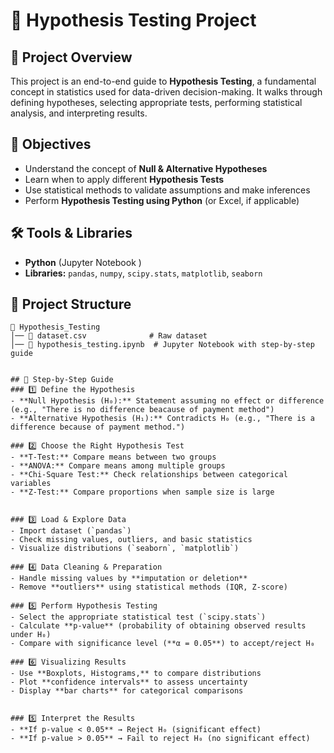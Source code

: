 # 🧪 Hypothesis Testing Project

## 📌 Project Overview
This project is an end-to-end guide to **Hypothesis Testing**, a fundamental concept in statistics used for data-driven decision-making. It walks through defining hypotheses, selecting appropriate tests, performing statistical analysis, and interpreting results.

## 🎯 Objectives
- Understand the concept of **Null & Alternative Hypotheses**
- Learn when to apply different **Hypothesis Tests**
- Use statistical methods to validate assumptions and make inferences
- Perform **Hypothesis Testing using Python** (or Excel, if applicable)

## 🛠️ Tools & Libraries
- **Python** (Jupyter Notebook )
- **Libraries:** `pandas`, `numpy`, `scipy.stats`, `matplotlib`, `seaborn`


## 📂 Project Structure
```
📂 Hypothesis_Testing
│── 📄 dataset.csv              # Raw dataset
│── 📄 hypothesis_testing.ipynb  # Jupyter Notebook with step-by-step guide


## 📖 Step-by-Step Guide
### 1️⃣ Define the Hypothesis
- **Null Hypothesis (H₀):** Statement assuming no effect or difference (e.g., "There is no difference beacause of payment method")
- **Alternative Hypothesis (H₁):** Contradicts H₀ (e.g., "There is a difference because of payment method.")

### 2️⃣ Choose the Right Hypothesis Test
- **T-Test:** Compare means between two groups
- **ANOVA:** Compare means among multiple groups
- **Chi-Square Test:** Check relationships between categorical variables
- **Z-Test:** Compare proportions when sample size is large


### 3️⃣ Load & Explore Data
- Import dataset (`pandas`)
- Check missing values, outliers, and basic statistics
- Visualize distributions (`seaborn`, `matplotlib`)

### 4️⃣ Data Cleaning & Preparation
- Handle missing values by **imputation or deletion**
- Remove **outliers** using statistical methods (IQR, Z-score)

### 5️⃣ Perform Hypothesis Testing
- Select the appropriate statistical test (`scipy.stats`)
- Calculate **p-value** (probability of obtaining observed results under H₀)
- Compare with significance level (**α = 0.05**) to accept/reject H₀

### 6️⃣ Visualizing Results
- Use **Boxplots, Histograms,** to compare distributions
- Plot **confidence intervals** to assess uncertainty
- Display **bar charts** for categorical comparisons


### 5️⃣ Interpret the Results
- **If p-value < 0.05** → Reject H₀ (significant effect)
- **If p-value > 0.05** → Fail to reject H₀ (no significant effect)


